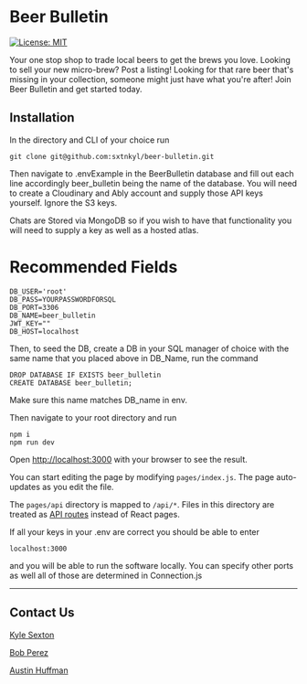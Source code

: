 # Beer Bulletin  
  [![License: MIT](https://img.shields.io/badge/License-MIT-yellow.svg)](https://opensource.org/licenses/MIT)
  
  Your one stop shop to trade local beers to get the brews you love. Looking to sell your new micro-brew? Post a listing! Looking for that rare beer that's missing in your collection, someone might just have what you're after! Join Beer Bulletin and get started today. 

 ## Installation 
  In the directory and CLI of your choice run
  ```
  git clone git@github.com:sxtnkyl/beer-bulletin.git
  ```

  Then navigate to .envExample in the BeerBulletin database and fill out each line accordingly
  beer_bulletin being the name of the database. 
  You will need to create a Cloudinary and Ably account and supply those API keys yourself.
  Ignore the S3 keys.

  Chats are Stored via MongoDB so if you wish to have that functionality you will need to supply a key as well as a hosted atlas.
  
# Recommended Fields
```
DB_USER='root'
DB_PASS=YOURPASSWORDFORSQL
DB_PORT=3306
DB_NAME=beer_bulletin
JWT_KEY=""
DB_HOST=localhost
```

Then, to seed the DB, create a DB in your SQL manager of choice with the same name that you placed above in DB_Name,
run the command
```
DROP DATABASE IF EXISTS beer_bulletin
CREATE DATABASE beer_bulletin;
```
Make sure this name matches DB_name in env.

  Then navigate to your root directory and run 
  ```
  npm i
  npm run dev
  ```

Open [http://localhost:3000](http://localhost:3000) with your browser to see the result.

You can start editing the page by modifying `pages/index.js`. The page auto-updates as you edit the file.

The `pages/api` directory is mapped to `/api/*`. Files in this directory are treated as [API routes](https://nextjs.org/docs/api-routes/introduction) instead of React pages.


  If all your keys in your .env are correct you should be able to enter
  ```
  localhost:3000
  ```
  and you will be able to run the software locally. You can specify other ports as well all of those are determined in Connection.js

  --------
  ## Contact Us

[Kyle Sexton](https://github.com/sxtnkyl)

[Bob Perez](https://github.com/perez-rob)

[Austin Huffman](https://github.com/Ahuffma2)



  

